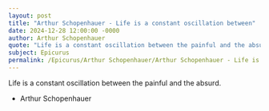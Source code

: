 ```yaml
---
layout: post
title: "Arthur Schopenhauer - Life is a constant oscillation between"
date: 2024-12-28 12:00:00 -0000
author: Arthur Schopenhauer
quote: "Life is a constant oscillation between the painful and the absurd."
subject: Epicurus
permalink: /Epicurus/Arthur Schopenhauer/Arthur Schopenhauer - Life is a constant oscillation between
---
```


Life is a constant oscillation between the painful and the absurd.

- Arthur Schopenhauer

